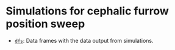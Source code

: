 # Simulations for cephalic furrow position sweep

- [`dfs`](dfs): Data frames with the data output from simulations.

